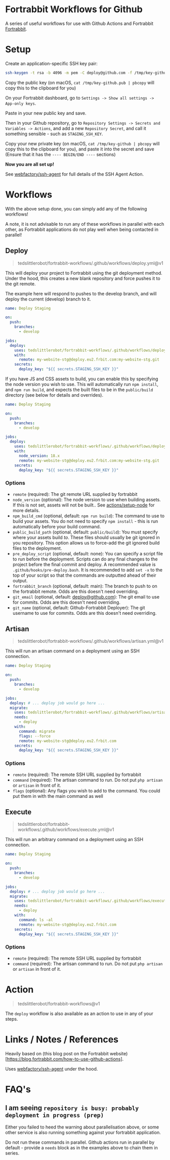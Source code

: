 Fortrabbit Workflows for Github
===============================

A series of useful workflows for use with Github Actions and Fortrabbit [Fortrabbit](https://fortrabbit.com/).

# Setup

Create an application-specific SSH key pair:

```bash
ssh-keygen -t rsa -b 4096 -m pem -C deploy@github.com -f /tmp/key-github
```

Copy the public key (on macOS, `cat /tmp/key-github.pub | pbcopy` will copy this to the clipboard for you)

On your Fortrabbit dashboard, go to `Settings -> Show all settings -> App-only keys`.

Paste in your new public key and save.

Then in your Github repository, go to `Repository Settings -> Secrets and Variables -> Actions`, and add a new `Repository Secret`, and call it something sensible - such as `STAGING_SSH_KEY`.

Copy your new private key (on macOS, `cat /tmp/key-github | pbcopy` will copy this to the clipboard for you), and paste it into the secret and save (Ensure that it has the `---- BEGIN/END ----` sections)

**Now you are all set up!**

See [webfactory/ssh-agent](https://github.com/webfactory/ssh-agent) for full details of the SSH Agent Action.

# Workflows

With the above setup done, you can simply add any of the following workflows!

A note, it is not advisable to run any of these workflows in parallel with each other, as Fortrabbit applications do not play well when being contacted in parallel!

## Deploy

> tedslittlerobot/fortrabbit-workflows/.github/workflows/deploy.yml@v1

This will deploy your project to Fortrabbit using the git deployment method. Under the hood, this creates a new blank repository and force pushes it to the git remote.

The example here will respond to pushes to the develop branch, and will deploy the current (develop) branch to it.

```yaml
name: Deploy Staging

on:
  push:
    branches:
      - develop

jobs:
  deploy:
    uses: tedslittlerobot/fortrabbit-workflows/.github/workflows/deploy.yml@v1
    with:
      remote: my-website-stg@deploy.eu2.frbit.com:my-website-stg.git
    secrets:
      deploy_key: "${{ secrets.STAGING_SSH_KEY }}"
```

If you have JS and CSS assets to build, you can enable this by specifying the node version you wish to use. This will automatically run `npm install`, and `npm run build`, and expects the built files to be in the `public/build` directory (see below for details and overrides).

```yaml
name: Deploy Staging

on:
  push:
    branches:
      - develop

jobs:
  deploy:
    uses: tedslittlerobot/fortrabbit-workflows/.github/workflows/deploy.yml@v1
    with:
      node_version: 18.x
      remote: my-website-stg@deploy.eu2.frbit.com:my-website-stg.git
    secrets:
      deploy_key: "${{ secrets.STAGING_SSH_KEY }}"
```

### Options

- `remote` (required): The git remote URL supplied by fortrabbit
- `node_version` (optional): The node version to use when building assets. If this is not set, assets will not be built.. See [actions/setup-node](https://github.com/actions/setup-node) for more details.
- `npm_build_cmd` (optional, default: `npm run build`): The command to use to build your assets. You do not need to specify `npm install` - this is run automatically before your build command.
- `public_build_path` (optional, default: `public/build`): You must specify where your assets build _to_. These files should usually be git ignored in you repository. This option allows us to force-add the git ignored build files to the deployment.
- `pre_deploy_script` (optional, default: none): You can specify a script file to run before the deployment. Scripts can do any final changes to the project before the final commit and deploy. A recommended value is `.github/hooks/pre-deploy.bash`. It is recommended to add `set -x` to the top of your script so that the commands are outputted ahead of their output.
- `fortrabbit_branch` (optional, default: main): The branch to push to on the fortrabbit remote. Odds are this doesn't need overriding.
- `git_email` (optional, default: deploy@github.com): The git email to use for commits. Odds are this doesn't need overriding.
- `git_name` (optional, default: Github-Fortrabbit Deployer): The git username to use for commits. Odds are this doesn't need overriding.

## Artisan

> tedslittlerobot/fortrabbit-workflows/.github/workflows/artisan.yml@v1

This will run an artisan command on a deployment using an SSH connection.

```yaml
name: Deploy Staging

on:
  push:
    branches:
      - develop

jobs:
  deploy: # ... deploy job would go here ...
  migrate:
    uses: tedslittlerobot/fortrabbit-workflows/.github/workflows/artisan.yml@v1
    needs:
      - deploy
    with:
      command: migrate
      flags: --force
      remote: my-website-stg@deploy.eu2.frbit.com
    secrets:
      deploy_key: "${{ secrets.STAGING_SSH_KEY }}"
```

### Options

- `remote` (required): The remote SSH URL supplied by fortrabbit
- `command` (required): The artisan command to run. Do not put `php artisan` or `artisan` in front of it.
- `flags` (optional): Any flags you wish to add to the command. You could put them in with the main command as well

## Execute

> tedslittlerobot/fortrabbit-workflows/.github/workflows/execute.yml@v1

This will run an arbitrary command on a deployment using an SSH connection.

```yaml
name: Deploy Staging

on:
  push:
    branches:
      - develop

jobs:
  deploy: # ... deploy job would go here ...
  migrate:
    uses: tedslittlerobot/fortrabbit-workflows/.github/workflows/execute.yml@v1
    needs:
      - deploy
    with:
      command: ls -al
      remote: my-website-stg@deploy.eu2.frbit.com
    secrets:
      deploy_key: "${{ secrets.STAGING_SSH_KEY }}"
```

### Options

- `remote` (required): The remote SSH URL supplied by fortrabbit
- `command` (required): The artisan command to run. Do not put `php artisan` or `artisan` in front of it.

# Action

> tedslittlerobot/fortrabbit-workflows@v1

The `deploy` workflow is also available as an action to use in any of your steps.

# Links / Notes / References

Heavily based on (this blog post on the Fortrabbit website)[https://blog.fortrabbit.com/how-to-use-github-actions].

Uses [webfactory/ssh-agent](https://github.com/webfactory/ssh-agent) under the hood.

# FAQ's

## I am seeing `repository is busy: probably deployment in progress (prep)`

Either you failed to heed the warning about parallelisation above, or some other service is also running something against your fortrabbit application.

Do not run these commands in parallel. Github actions run in parallel by default - provide a `needs` block as in the examples above to chain them in series.
